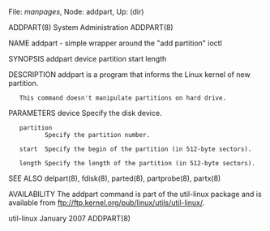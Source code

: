 File: *manpages*,  Node: addpart,  Up: (dir)

ADDPART(8)                   System Administration                  ADDPART(8)



NAME
       addpart - simple wrapper around the "add partition" ioctl

SYNOPSIS
       addpart device partition start length

DESCRIPTION
       addpart is a program that informs the Linux kernel of new partition.

       This command doesn't manipulate partitions on hard drive.


PARAMETERS
       device Specify the disk device.

       partition
              Specify the partition number.

       start  Specify the begin of the partition (in 512-byte sectors).

       length Specify the length of the partition (in 512-byte sectors).


SEE ALSO
       delpart(8), fdisk(8), parted(8), partprobe(8), partx(8)

AVAILABILITY
       The  addpart command is part of the util-linux package and is available
       from ftp://ftp.kernel.org/pub/linux/utils/util-linux/.



util-linux                       January 2007                       ADDPART(8)

